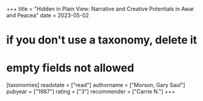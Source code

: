+++
title = "Hidden in Plain View: Narrative and Creative Potentials in Awar and Peacea"
date = 2023-05-02
# if you don't use a taxonomy, delete it
# empty fields not allowed
[taxonomies]
  readstate = ["read"]
  authorname = ["Morson, Gary Saul"]
  pubyear = ["1987"]
  rating = ["3"]
  recommender = ["Carrie N."]
+++

